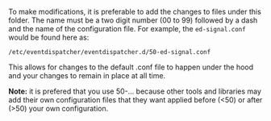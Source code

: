 
To make modifications, it is preferable to add the changes to files under
this folder. The name must be a two digit number (00 to 99) followed by
a dash and the name of the configuration file. For example, the
`ed-signal.conf` would be found here as:

    /etc/eventdispatcher/eventdispatcher.d/50-ed-signal.conf

This allows for changes to the default .conf file to happen under the hood
and your changes to remain in place at all time.

**Note:** it is prefered that you use 50-... because other tools and
libraries may add their own configuration files that they want applied
before (<50) or after (>50) your own configuration.

